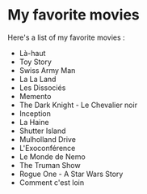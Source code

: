 # My favorite movies
Here's a list of my favorite movies :  
- Là-haut
- Toy Story
- Swiss Army Man
- La La Land
- Les Dissociés
- Memento
- The Dark Knight - Le Chevalier noir
- Inception
- La Haine
- Shutter Island
- Mulholland Drive
- L'Exoconférence
- Le Monde de Nemo
- The Truman Show
- Rogue One - A Star Wars Story
- Comment c'est loin